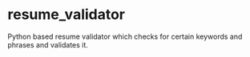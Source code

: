 # resume_validator
Python based resume validator which checks for certain keywords and phrases and validates it.
